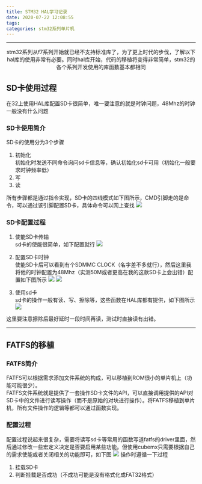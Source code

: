 ```yaml
---
title: STM32 HAL学习记录
date: 2020-07-22 12:08:55
tags:
categories: stm32系列单片机
---
```


---
<p align="center">
    stm32系列从f7系列开始就已经不支持标准库了，为了更上时代的步伐，了解以下hal库的使用非常有必要。同时hal库开始，代码的移植将变得非常简单，stm32的各个系列开发使用的库函数基本都相同
</p> 

<!--more-->

## SD卡使用过程

在32上使用HAL库配置SD卡很简单，唯一要注意的就是时钟问题，48Mhz的时钟一般没有什么问题
### SD卡使用简介
SD卡的使用分为3个步骤
1. 初始化  
初始化时发送不同命令询问sd卡信息等，确认初始化sd卡可用（初始化一般要求时钟频率低）
2. 写
3. 读

所有步骤都是通过指令实现，SD卡的四线模式如下图所示，CMD引脚走的是命令，可以通过该引脚配置SD卡，具体命令可以网上查找
![](https://pic-1302177449.cos.ap-chongqing.myqcloud.com//blog_pic/20210308191936.png)

### SD卡配置过程

1. 使能SD卡传输  
sd卡的使能很简单，如下配置就行
![](https://pic-1302177449.cos.ap-chongqing.myqcloud.com//blog_pic/20210308192001.png)

2. 配置SD卡时钟  
使能SD卡后可以看到有个SDMMC CLOCK（名字差不多就行），然后这里我将他的时钟配置为48Mhz（实测50M或者更高在我的这款SD卡上会出错）配置如下图所示
![](https://pic-1302177449.cos.ap-chongqing.myqcloud.com//blog_pic/20210308192056.png)
![](https://i.loli.net/2020/07/22/KGa6x42kgnpFOme.png)

3. 使用sd卡  
sd卡的操作一般有读、写、擦除等，这些函数在HAL库都有提供，如下图所示
![](https://pic-1302177449.cos.ap-chongqing.myqcloud.com//blog_pic/20210308192211.png)

这里要注意擦除后最好延时一段时间再读，测试时直接读有出错。

---
## FATFS的移植
### FATFS简介
FATFS可以根据需求添加文件系统的构成，可以移植到ROM很小的单片机上（功能可能很少）。  
FATFS文件系统就是提供了一套操作SD卡文件的API，可以直接调用提供的API对SD卡中的文件进行读写操作（而不是原始的对块进行操作）。将FATFS移植到单片机，所有文件操作的逻辑等都可以通过函数实现。

### 配置过程
配置过程说起来很复杂，需要将读写sd卡等常用的函数写道fatfs的driver里面，然后通过修改一些宏定义决定是否要启用某些功能。但使用cubemx只需要根据自己的需求使能或者关闭相关的功能即可，如下图
![](https://pic-1302177449.cos.ap-chongqing.myqcloud.com//blog_pic/20210308192247.png)
操作时遵循一下过程  
1. 挂载SD卡
2. 判断挂载是否成功（不成功可能是没有格式化成FAT32格式）